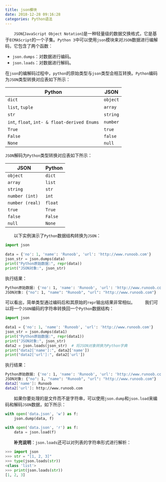 ```yaml
---
title: json模块
date: 2018-12-28 09:16:28
categories: Python语法
---
```

&emsp;&emsp;`JSON`(`JavaScript Object Notation`)是一种轻量级的数据交换格式，它是基于`ECMAScript`的一个子集。`Python 3`中可以使用`json`模块来对`JSON`数据进行编解码，它包含了两个函数：

- `json.dumps`：对数据进行编码。
- `json.loads`：对数据进行解码。

在`json`的编解码过程中，`python`的原始类型与`json`类型会相互转换。`Python`编码为`JSON`类型转换对应表如下所示：

Python                                       | JSON
---------------------------------------------|--------
`dict`                                       | `object`
`list`, `tuple`                              | `array`
`str`                                        | `string`
`int`, `float`, `int- & float-derived Enums` | `number`
`True`                                       | `true`
`False`                                      | `false`
`None`                                       | `null`

`JSON`解码为`Python`类型转换对应表如下所示：

JSON            | Python
----------------|-------
`object`        | `dict`
`array`         | `list`
`string`        | `str`
`number (int)`  | `int`
`number (real)` | `float`
`true`          | `True`
`false`         | `False`
`null`          | `None`

&emsp;&emsp;以下实例演示了`Python`数据结构转换为`JSON`：

``` python
import json
​
data = {'no': 1, 'name': 'Runoob', 'url': 'http://www.runoob.com'}
json_str = json.dumps(data)
print("Python原始数据:", repr(data))
print("JSON对象:", json_str)
```

执行结果：

``` bash
Python原始数据: {'no': 1, 'name': 'Runoob', 'url': 'http://www.runoob.com'}
JSON对象: {"no": 1, "name": "Runoob", "url": "http://www.runoob.com"}
```

可以看出，简单类型通过编码后和其原始的`repr`输出结果非常相似。
&emsp;&emsp;我们可以将一个`JSON`编码的字符串转换回一个`Python`数据结构：

``` python
import json
​
data1 = {'no': 1, 'name': 'Runoob', 'url': 'http://www.runoob.com'}
json_str = json.dumps(data1)
print("Python原始数据:", repr(data1))
print("JSON对象:", json_str)
data2 = json.loads(json_str)  # 将JSON对象转换为Python字典
print("data2['name']:", data2['name'])
print("data2['url']:", data2['url'])
```

执行结果：

``` bash
Python原始数据: {'no': 1, 'name': 'Runoob', 'url': 'http://www.runoob.com'}
JSON对象: {"no": 1, "name": "Runoob", "url": "http://www.runoob.com"}
data2['name']: Runoob
data2['url']: http://www.runoob.com
```

&emsp;&emsp;如果你要处理的是文件而不是字符串，可以使用`json.dump`和`json.load`来编码和解码`JSON`数据，如下所示：

``` python
with open('data.json', 'w') as f:
    json.dump(data, f)
​
with open('data.json', 'r') as f:
    data = json.load(f)
```

&emsp;&emsp;**补充说明**：`json.loads`还可以对列表的字符串形式进行解析：

``` python
>>> import json
>>> str = "[1, 2, 3]"
>>> type(json.loads(str))
<class 'list'>
>>> print(json.loads(str))
[1, 2, 3]
```